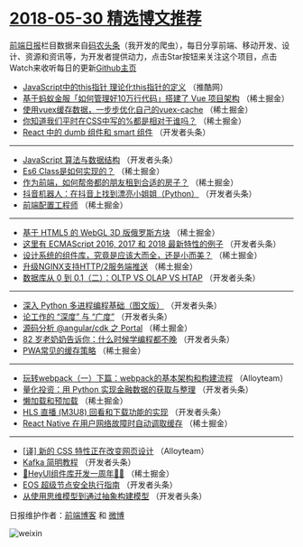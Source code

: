 # [2018-05-30 精选博文推荐](https://toutiao.qdkfweb.cn/date/2018/05/30)

[前端日报](https://qdkfweb.cn/c/news)栏目数据来自[码农头条](https://toutiao.qdkfweb.cn/)（我开发的爬虫），每日分享前端、移动开发、设计、资源和资讯等，为开发者提供动力，点击Star按钮来关注这个项目，点击Watch来收听每日的更新[Github主页](https://github.com/kujian/frontendDaily)
* [JavaScript中的this指针 理论化this指针的定义](https://toutiao.qdkfweb.cn/76070.html) （推酷网）
* [基于蚂蚁金服「如何管理好10万行代码」搭建了 Vue 项目架构](https://toutiao.qdkfweb.cn/75986.html) （稀土掘金）
* [使用vuex缓存数据，一步步优化自己的vuex-cache](https://toutiao.qdkfweb.cn/76000.html) （稀土掘金）
* [你知道我们平时在CSS中写的%都是相对于谁吗？](https://toutiao.qdkfweb.cn/75998.html) （稀土掘金）
* [React 中的 dumb 组件和 smart 组件](https://toutiao.qdkfweb.cn/76021.html) （开发者头条）

***
* [JavaScript 算法与数据结构](https://toutiao.qdkfweb.cn/76017.html) （开发者头条）
* [Es6  Class是如何实现的？](https://toutiao.qdkfweb.cn/75996.html) （稀土掘金）
* [作为前端，如何帮帝都的朋友租到合适的房子？](https://toutiao.qdkfweb.cn/75991.html) （稀土掘金）
* [抖音机器人：在抖音上找到漂亮小姐姐（Python）](https://toutiao.qdkfweb.cn/76004.html) （开发者头条）
* [前端配置工程师](https://toutiao.qdkfweb.cn/75985.html) （稀土掘金）

***
* [基于 HTML5 的 WebGL 3D 版俄罗斯方块](https://toutiao.qdkfweb.cn/75995.html) （稀土掘金）
* [这里有 ECMAScript 2016, 2017 和 2018 最新特性的例子](https://toutiao.qdkfweb.cn/76009.html) （开发者头条）
* [设计系统的组件库，究竟是应该大而全，还是小而美？](https://toutiao.qdkfweb.cn/75997.html) （稀土掘金）
* [升级NGINX支持HTTP/2服务端推送](https://toutiao.qdkfweb.cn/76003.html) （稀土掘金）
* [数据库从 0 到 0.1（二）：OLTP VS OLAP VS HTAP](https://toutiao.qdkfweb.cn/76013.html) （开发者头条）

***
* [深入 Python 多进程编程基础（图文版）](https://toutiao.qdkfweb.cn/76015.html) （开发者头条）
* [论工作的 “深度” 与 “广度”](https://toutiao.qdkfweb.cn/76027.html) （开发者头条）
* [源码分析 @angular/cdk 之 Portal](https://toutiao.qdkfweb.cn/75988.html) （稀土掘金）
* [82 岁老奶奶告诉你：什么时候学编程都不晚](https://toutiao.qdkfweb.cn/76010.html) （开发者头条）
* [PWA常见的缓存策略](https://toutiao.qdkfweb.cn/75999.html) （稀土掘金）

***
* [玩转webpack（一）下篇：webpack的基本架构和构建流程](https://toutiao.qdkfweb.cn/76096.html) （Alloyteam）
* [量化投资：用 Python 实现金融数据的获取与整理](https://toutiao.qdkfweb.cn/76011.html) （开发者头条）
* [懒加载和预加载](https://toutiao.qdkfweb.cn/75989.html) （稀土掘金）
* [HLS 直播 (M3U8) 回看和下载功能的实现](https://toutiao.qdkfweb.cn/76022.html) （开发者头条）
* [React Native 在用户网络故障时自动调取缓存](https://toutiao.qdkfweb.cn/76002.html) （稀土掘金）

***
* [[译] 新的 CSS 特性正在改变网页设计](https://toutiao.qdkfweb.cn/76098.html) （Alloyteam）
* [Kafka 简明教程](https://toutiao.qdkfweb.cn/76012.html) （开发者头条）
* [🎂HeyUI组件库开发一周年🎉🎉](https://toutiao.qdkfweb.cn/75990.html) （稀土掘金）
* [EOS 超级节点安全执行指南](https://toutiao.qdkfweb.cn/76023.html) （开发者头条）
* [从使用思维模型到通过抽象构建模型](https://toutiao.qdkfweb.cn/76024.html) （开发者头条）

日报维护作者：[前端博客](https://qdkfweb.cn/) 和 [微博](https://qdkfweb.cn/go/weibo)

![weixin](https://user-images.githubusercontent.com/3055447/38468989-651132ac-3b80-11e8-8e6b-15122322a9d7.png)